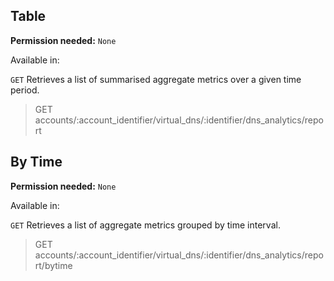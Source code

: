 ## Table

**Permission needed:** `None`

Available in:



`GET` Retrieves a list of summarised aggregate metrics over a given time period.

> GET accounts/:account_identifier/virtual_dns/:identifier/dns_analytics/report


## By Time

**Permission needed:** `None`

Available in:



`GET` Retrieves a list of aggregate metrics grouped by time interval.

> GET accounts/:account_identifier/virtual_dns/:identifier/dns_analytics/report/bytime
